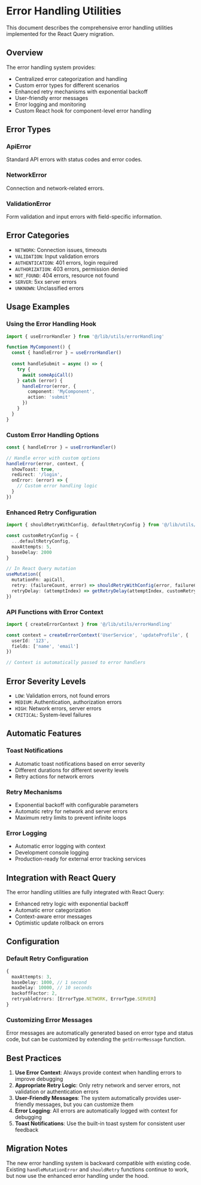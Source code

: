# Error Handling Utilities

This document describes the comprehensive error handling utilities implemented for the React Query migration.

## Overview

The error handling system provides:
- Centralized error categorization and handling
- Custom error types for different scenarios
- Enhanced retry mechanisms with exponential backoff
- User-friendly error messages
- Error logging and monitoring
- Custom React hook for component-level error handling

## Error Types

### ApiError
Standard API errors with status codes and error codes.

### NetworkError
Connection and network-related errors.

### ValidationError
Form validation and input errors with field-specific information.

## Error Categories

- `NETWORK`: Connection issues, timeouts
- `VALIDATION`: Input validation errors
- `AUTHENTICATION`: 401 errors, login required
- `AUTHORIZATION`: 403 errors, permission denied
- `NOT_FOUND`: 404 errors, resource not found
- `SERVER`: 5xx server errors
- `UNKNOWN`: Unclassified errors

## Usage Examples

### Using the Error Handling Hook

```typescript
import { useErrorHandler } from '@/lib/utils/errorHandling'

function MyComponent() {
  const { handleError } = useErrorHandler()
  
  const handleSubmit = async () => {
    try {
      await someApiCall()
    } catch (error) {
      handleError(error, {
        component: 'MyComponent',
        action: 'submit'
      })
    }
  }
}
```

### Custom Error Handling Options

```typescript
const { handleError } = useErrorHandler()

// Handle error with custom options
handleError(error, context, {
  showToast: true,
  redirect: '/login',
  onError: (error) => {
    // Custom error handling logic
  }
})
```

### Enhanced Retry Configuration

```typescript
import { shouldRetryWithConfig, defaultRetryConfig } from '@/lib/utils/errorHandling'

const customRetryConfig = {
  ...defaultRetryConfig,
  maxAttempts: 5,
  baseDelay: 2000
}

// In React Query mutation
useMutation({
  mutationFn: apiCall,
  retry: (failureCount, error) => shouldRetryWithConfig(error, failureCount, customRetryConfig),
  retryDelay: (attemptIndex) => getRetryDelay(attemptIndex, customRetryConfig)
})
```

### API Functions with Error Context

```typescript
import { createErrorContext } from '@/lib/utils/errorHandling'

const context = createErrorContext('UserService', 'updateProfile', {
  userId: '123',
  fields: ['name', 'email']
})

// Context is automatically passed to error handlers
```

## Error Severity Levels

- `LOW`: Validation errors, not found errors
- `MEDIUM`: Authentication, authorization errors
- `HIGH`: Network errors, server errors
- `CRITICAL`: System-level failures

## Automatic Features

### Toast Notifications
- Automatic toast notifications based on error severity
- Different durations for different severity levels
- Retry actions for network errors

### Retry Mechanisms
- Exponential backoff with configurable parameters
- Automatic retry for network and server errors
- Maximum retry limits to prevent infinite loops

### Error Logging
- Automatic error logging with context
- Development console logging
- Production-ready for external error tracking services

## Integration with React Query

The error handling utilities are fully integrated with React Query:

- Enhanced retry logic with exponential backoff
- Automatic error categorization
- Context-aware error messages
- Optimistic update rollback on errors

## Configuration

### Default Retry Configuration
```typescript
{
  maxAttempts: 3,
  baseDelay: 1000, // 1 second
  maxDelay: 10000, // 10 seconds
  backoffFactor: 2,
  retryableErrors: [ErrorType.NETWORK, ErrorType.SERVER]
}
```

### Customizing Error Messages
Error messages are automatically generated based on error type and status code, but can be customized by extending the `getErrorMessage` function.

## Best Practices

1. **Use Error Context**: Always provide context when handling errors to improve debugging
2. **Appropriate Retry Logic**: Only retry network and server errors, not validation or authentication errors
3. **User-Friendly Messages**: The system automatically provides user-friendly messages, but you can customize them
4. **Error Logging**: All errors are automatically logged with context for debugging
5. **Toast Notifications**: Use the built-in toast system for consistent user feedback

## Migration Notes

The new error handling system is backward compatible with existing code. Existing `handleMutationError` and `shouldRetry` functions continue to work, but now use the enhanced error handling under the hood.